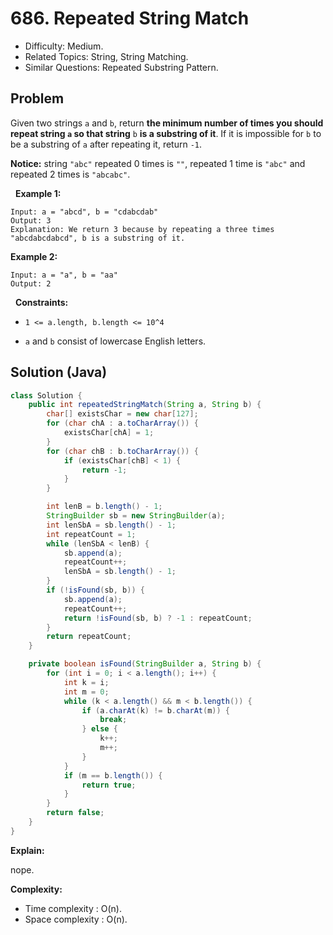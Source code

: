 # 686. Repeated String Match

- Difficulty: Medium.
- Related Topics: String, String Matching.
- Similar Questions: Repeated Substring Pattern.

## Problem

Given two strings ```a``` and ```b```, return **the minimum number of times you should repeat string **```a```** so that string** ```b``` **is a substring of it**. If it is impossible for ```b```​​​​​​ to be a substring of ```a``` after repeating it, return ```-1```.

**Notice:** string ```"abc"``` repeated 0 times is ```""```, repeated 1 time is ```"abc"``` and repeated 2 times is ```"abcabc"```.

 
**Example 1:**

```
Input: a = "abcd", b = "cdabcdab"
Output: 3
Explanation: We return 3 because by repeating a three times "abcdabcdabcd", b is a substring of it.
```

**Example 2:**

```
Input: a = "a", b = "aa"
Output: 2
```

 
**Constraints:**


	
- ```1 <= a.length, b.length <= 10^4```
	
- ```a``` and ```b``` consist of lowercase English letters.



## Solution (Java)

```java
class Solution {
    public int repeatedStringMatch(String a, String b) {
        char[] existsChar = new char[127];
        for (char chA : a.toCharArray()) {
            existsChar[chA] = 1;
        }
        for (char chB : b.toCharArray()) {
            if (existsChar[chB] < 1) {
                return -1;
            }
        }

        int lenB = b.length() - 1;
        StringBuilder sb = new StringBuilder(a);
        int lenSbA = sb.length() - 1;
        int repeatCount = 1;
        while (lenSbA < lenB) {
            sb.append(a);
            repeatCount++;
            lenSbA = sb.length() - 1;
        }
        if (!isFound(sb, b)) {
            sb.append(a);
            repeatCount++;
            return !isFound(sb, b) ? -1 : repeatCount;
        }
        return repeatCount;
    }

    private boolean isFound(StringBuilder a, String b) {
        for (int i = 0; i < a.length(); i++) {
            int k = i;
            int m = 0;
            while (k < a.length() && m < b.length()) {
                if (a.charAt(k) != b.charAt(m)) {
                    break;
                } else {
                    k++;
                    m++;
                }
            }
            if (m == b.length()) {
                return true;
            }
        }
        return false;
    }
}
```

**Explain:**

nope.

**Complexity:**

* Time complexity : O(n).
* Space complexity : O(n).
